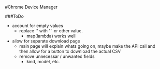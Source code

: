#Chrome Device Manager

###ToDo

* account for empty values
   * replace '' with ' ' or other value.
	   * map(lambda) works well
* allow for separate download page
	* main page will explain whats going on, maybe make the API call and then allow for a button to download the actual CSV
	* remove unnecessar / unwanted fields
		* kind, model, etc.
	